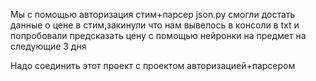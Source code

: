 Мы с помощью авторизация стим+парсер json.py смогли достать данные о цене в стим,закинули что нам вывелось в консоли в txt и попробовали предсказать цену с помощью нейронки на предмет на следующие 3 дня

Надо соединить этот проект с проектом авторизацией+парсером
